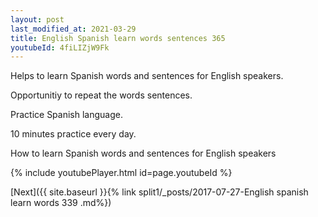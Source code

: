 ```yaml
---
layout: post
last_modified_at: 2021-03-29
title: English Spanish learn words sentences 365 
youtubeId: 4fiLIZjW9Fk
---
```

 
 
Helps to learn Spanish words and sentences for English speakers.

Opportunitiy to repeat the words sentences. 

Practice Spanish language. 
 
10 minutes practice every day. 
 
How to learn Spanish words and sentences for English speakers 
 
{% include youtubePlayer.html id=page.youtubeId %}
 
 
[Next]({{ site.baseurl }}{% link  split1/_posts/2017-07-27-English spanish learn words 339 .md%})
 
